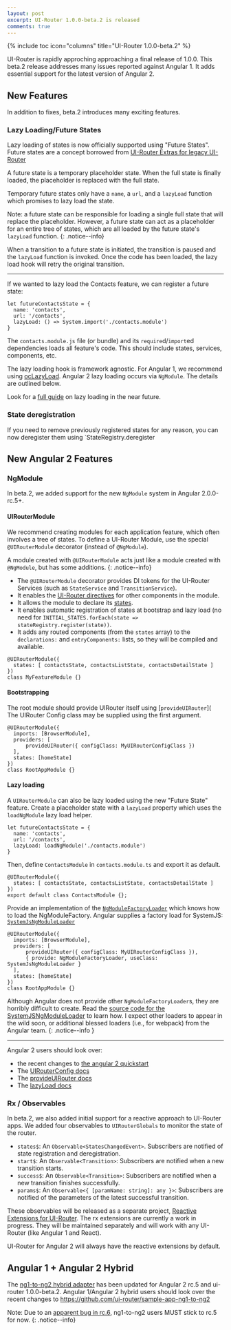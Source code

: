 ```yaml
---
layout: post
excerpt: UI-Router 1.0.0-beta.2 is released
comments: true
---
```


{% include toc icon="columns" title="UI-Router 1.0.0-beta.2" %}

UI-Router is rapidly approching approaching a final release of 1.0.0.
This beta.2 release addresses many issues reported against Angular 1.
It adds essential support for the latest version of Angular 2.

## New Features

In addition to fixes, beta.2 introduces many exciting features.

### Lazy Loading/Future States

Lazy loading of states is now officially supported using "Future States".
Future states are a concept borrowed from [UI-Router Extras for legacy UI-Router](http://christopherthielen.github.io/ui-router-extras/#/future)

A future state is a temporary placeholder state.
When the full state is finally loaded, the placeholder is replaced with the full state.

Temporary future states only have a `name`, a `url`, and a `lazyLoad` function which promises to lazy load the state.

Note: a future state can be responsible for loading a single full state that will replace the placeholder.
However, a future state can act as a placeholder for an entire tree of states, which are all loaded by the future state's `lazyLoad` function.
{: .notice--info}

When a transition to a future state is initiated, the transition is paused and the `lazyLoad` function is invoked.
Once the code has been loaded, the lazy load hook will retry the original transition.

---

If we wanted to lazy load the Contacts feature, we can register a future state:

```
let futureContactsState = {
  name: 'contacts',
  url: '/contacts',
  lazyLoad: () => System.import('./contacts.module')
}
```

The `contacts.module.js` file (or bundle) and its `require`d/`import`ed dependencies loads all feature's code.
This should include states, services, components, etc.

The lazy loading hook is framework agnostic.
For Angular 1, we recommend using [ocLazyLoad](oclazyload.readme.io).
Angular 2 lazy loading occurs via `NgModule`.
The details are outlined below.

Look for a [full guide](http://127.0.0.1:4000/guide/) on lazy loading in the near future.

### State deregistration

If you need to remove previously registered states for any reason, you can now deregister them
using `StateRegistry.deregister

## New Angular 2 Features

### NgModule

In beta.2, we added support for the new `NgModule` system in Angular 2.0.0-rc.5+.


#### UIRouterModule 

We recommend creating modules for each application feature, which often involves a tree of states.
To define a UI-Router Module, use the special `@UIRouterModule` decorator (instead of `@NgModule`).

A module created with `@UIRouterModule` acts just like a module created with `@NgModule`, but has some additions.
{: .notice--info}

- The `@UIRouterModule` decorator provides DI tokens for the UI-Router Services (such as `StateService` and `TransitionService`).
- It enables the [UI-Router directives](https://ui-router.github.io/docs/latest/modules/ng2_directives.html) for other components in the module.
- It allows the module to declare its [states](https://ui-router.github.io/docs/latest/interfaces/ng2.ng2statedeclaration.html).
- It enables automatic registration of states at bootstrap and lazy load (no need for `INITIAL_STATES.forEach(state => stateRegistry.register(state))`.
- It adds any routed components (from the `states` array) to the `declarations:` and `entryComponents:` lists, so they will be compiled and available.

```
@UIRouterModule({
  states: [ contactsState, contactsListState, contactsDetailState ]
})
class MyFeatureModule {}
```

#### Bootstrapping

The root module should provide UIRouter itself using [`provideUIRouter`](
The UIRouter Config class may be supplied using the first argument.

```
@UIRouterModule({
  imports: [BrowserModule],
  providers: [
      provideUIRouter({ configClass: MyUIRouterConfigClass })
  ],
  states: [homeState]
})
class RootAppModule {}
```

#### Lazy loading

A `UIRouterModule` can also be lazy loaded using the new "Future State" feature.
Create a placeholder state with a `lazyLoad` property which uses the `loadNgModule` lazy load helper.

```
let futureContactsState = {
  name: 'contacts',
  url: '/contacts',
  lazyLoad: loadNgModule('./contacts.module')
}
```

Then, define `ContactsModule` in `contacts.module.ts` and export it as default.

```
@UIRouterModule({
  states: [ contactsState, contactsListState, contactsDetailState ]
})
export default class ContactsModule {};
```

Provide an implementation of the [`NgModuleFactoryLoader`](https://angular.io/docs/ts/latest/api/core/index/NgModuleFactoryLoader-class.html) which knows how to load the NgModuleFactory.
Angular supplies a factory load for SystemJS: [`SystemJsNgModuleLoader`](https://angular.io/docs/ts/latest/api/core/index/SystemJsNgModuleLoader-class.html)

```
@UIRouterModule({
  imports: [BrowserModule],
  providers: [
      provideUIRouter({ configClass: MyUIRouterConfigClass }),
      { provide: NgModuleFactoryLoader, useClass: SystemJsNgModuleLoader }
  ],
  states: [homeState]
})
class RootAppModule {}
```

Although Angular does not provide other `NgModuleFactoryLoader`s, they are horribly difficult to create.
Read the [source code for the SystemJSNgModuleLoader](https://github.com/angular/angular/blob/d26a82749473803fbcbd735da46736779367521c/modules/%40angular/core/src/linker/system_js_ng_module_factory_loader.ts#L48-L82) to learn how.
I expect other loaders to appear in the wild soon, or additional blessed loaders (i.e., for webpack) from the Angular team.
{: .notice--info }

---

Angular 2 users should look over:

- the recent changes to [the angular 2 quickstart](https://github.com/ui-router/quickstart-ng2/)
- The [UIRouterConfig docs](https://ui-router.github.io/docs/latest/classes/ng2.uirouterconfig.html)
- The [provideUIRouter docs](https://ui-router.github.io/docs/latest/modules/ng2.html#provideuirouter)
- The [lazyLoad docs](https://ui-router.github.io/docs/latest/interfaces/state.statedeclaration.html#lazyload)

### Rx / Observables

In beta.2, we also added initial support for a reactive approach to UI-Router apps.
We added four observables to `UIRouterGlobals` to monitor the state of the router.

- `states$`: An `Observable<StatesChangedEvent>`. Subscribers are notified of state registration and deregistration.
- `start$`: An `Observable<Transition>`: Subscribers are notified when a new transition starts.
- `success$`: An `Observable<Transition>`: Subscribers are notified when a new transition finishes successfully.
- `params$`: An `Observable<{ [paramName: string]: any }>`: Subscribers are notified of the parameters of the latest successful transition.

These observables will be released as a separate project, [Reactive Extensions for UI-Router](https://github.com/ui-router/rx).
The rx extensions are currently a work in progress.
They will be maintained separately and will work with any UI-Router (like Angular 1 and React).

UI-Router for Angular 2 will always have the reactive extensions by default.

## Angular 1 + Angular 2 Hybrid

The [ng1-to-ng2 hybrid adapter](https://github.com/ui-router/ng1-to-ng2/) has been updated for Angular 2 rc.5 and ui-router 1.0.0-beta.2.
Angular 1/Angular 2 hybrid users should look over the recent changes to https://github.com/ui-router/sample-app-ng1-to-ng2

Note: Due to an [apparent bug in rc.6](https://github.com/angular/angular/issues/11280), ng1-to-ng2 users MUST stick to rc.5 for now.
{: .notice--info}
